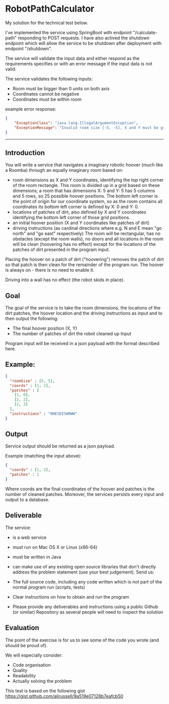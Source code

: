 # RobotPathCalculator
My solution for the technical test below.

I've implemented the service using SpringBoot with endpoint "/calculate-path" responding to POST requests. I have also actived the shutdown endpoint which will allow the service to be shutdown after deployment with endpoint "/shutdown".

The service will validate the input data and either respond as the requirements specifies or with an error message if the input data is not valid.

The service validates the following inputs:
* Room must be bigger than 0 units on both axis
* Coordinates cannot be negative
* Coordinates must be within room

example error response: 
```JSON
{
    "ExceptionClass": "java.lang.IllegalArgumentException",
    "ExceptionMessage": "Invalid room size [-5, -5], X and Y must be greater than 0."
}
```

***

## Introduction

You will write a service that navigates a imaginary robotic hoover (much like a Roomba) through an equally imaginary room based on:

* room dimensions as X and Y coordinates, identifying the top right corner of the room rectangle. This room is divided up in a grid based on these dimensions; a room that has dimensions X: 5 and Y: 5 has 5 columns and 5 rows, so 25 possible hoover positions. The bottom left corner is the point of origin for our coordinate system, so as the room contains all coordinates its bottom left corner is defined by X: 0 and Y: 0.
* locations of patches of dirt, also defined by X and Y coordinates identifying the bottom left corner of those grid positions.
* an initial hoover position (X and Y coordinates like patches of dirt)
* driving instructions (as cardinal directions where e.g. N and E mean "go north" and "go east" respectively)
The room will be rectangular, has no obstacles (except the room walls), no doors and all locations in the room will be clean (hoovering has no effect) except for the locations of the patches of dirt presented in the program input.

Placing the hoover on a patch of dirt ("hoovering") removes the patch of dirt so that patch is then clean for the remainder of the program run. The hoover is always on - there is no need to enable it.

Driving into a wall has no effect (the robot skids in place).

## Goal

The goal of the service is to take the room dimensions, the locations of the dirt patches, the hoover location and the driving instructions as input and to then output the following:

* The final hoover position (X, Y)
* The number of patches of dirt the robot cleaned up
Input

Program input will be received in a json payload with the format described here.

## Example:
```JSON
{
  "roomSize" : [5, 5],
  "coords" : [1, 2],
  "patches" : [
    [1, 0],
    [2, 2],
    [2, 3]
  ],
  "instructions" : "NNESEESWNWW"
}
```
## Output

Service output should be returned as a json payload.

Example (matching the input above):
``` JSON
{
  "coords" : [1, 3],
  "patches" : 1
}
```
Where coords are the final coordinates of the hoover and patches is the number of cleaned patches. Moreover, the services persists every input and output to a database.

## Deliverable

The service:

* is a web service
* must run on Mac OS X or Linux (x86-64)
* must be written in Java
* can make use of any existing open source libraries that don't directly address the problem statement (use your best judgement).
Send us:

* The full source code, including any code written which is not part of the normal program run (scripts, tests)
* Clear instructions on how to obtain and run the program
* Please provide any deliverables and instructions using a public Github (or similar) Repository as several people will need to inspect the solution
## Evaluation

The point of the exercise is for us to see some of the code you wrote (and should be proud of).

We will especially consider:

* Code organisation
* Quality
* Readability
* Actually solving the problem

This test is based on the following gist https://gist.github.com/alirussell/9a519e07128b7eafcb50

